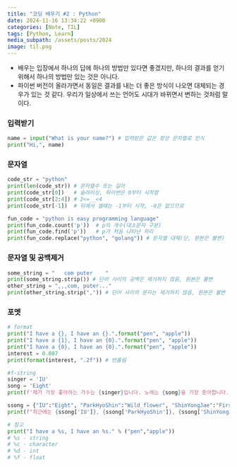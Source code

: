 ```yaml
---
title: "코딩 배우기 #2 : Python"
date: 2024-11-16 13:34:22 +0900
categories: [Note, TIL]
tags: [Python, Learn]
media_subpath: /assets/posts/2024
image: til.png
---
```


- 배우는 입장에서 하나의 답에 하나의 방법만 있다면 좋겠지만, 하나의 결과를 얻기위해서 하나의 방법만 있는 것은 아니다.
- 파이썬 버전이 올라가면서 동일은 결과를 내는 더 좋은 방식이 나오면 대체되는 경우가 있는 것 같다. 우리가 일상에서 쓰는 언어도 시대가 바뀌면서 변하는 것처럼 말이다.

### 입력받기
```python
name = input("What is your name?") # 입력받은 값은 항상 문자열로 인식
print("Hi,", name)
```

### 문자열
```python
code_str = "python"
print(len(code_str)) # 문자열수 또는 길이
print(code_str[0])   # 슬라이싱, 파이썬은 0부터 시작함
print(code_str[2:4]) # 2<=__<4
print(code_str[-1])  # 뒤에서 셀때는 -1부터 시작, -0은 없으므로

fun_code = "python is easy programming language" 
print(fun_code.count('p'))  # p의 개수(대소문자 구분)
print(fun_code.find('p'))   # p가 처음 나타난 자리
print(fun_code.replace("python", "golang")) # 문자열 대체(단, 원본은 불변)
```

### 문자열 및 공백제거
```python
some_string = "   com puter    " 
print(some_string.strip()) # 단어 사이의 공백은 제거하지 않음, 원본은 불변
other_string = ",,,com, puter..." 
print(other_string.strip(",")) # 단어 사이의 문자는 제거하지 않음, 원본은 불변
```

### 포멧
```python
# format
print("I have a {}, I have an {}.".format("pen", "apple"))
print("I have a {1}, I have an {0}.".format("pen", "apple"))
print("I have a {0}, I have an {0}.".format("pen", "apple"))
interest = 0.087
print(format(interest, ".2f")) # 반올림

#f-string
singer = 'IU'
song = 'Eight'
print(f'제가 가장 좋아하는 가수는 {singer}입니다. 노래는 {song}을 가장 종아합니다.')

ssong = {"IU":"Eight", "ParkHyoShin":"Wild_flower", "ShinYongJae":"First_line"}
print(f"최근에는 {ssong['IU']}, {ssong['ParkHyoShin']}, {ssong['ShinYongJae']}을 많이 듣습니다.")

# 참고
print("I have a %s, I have an %s." % ("pen","apple"))  
# %s - string  
# %c - character  
# %d - int  
# %f - float
```